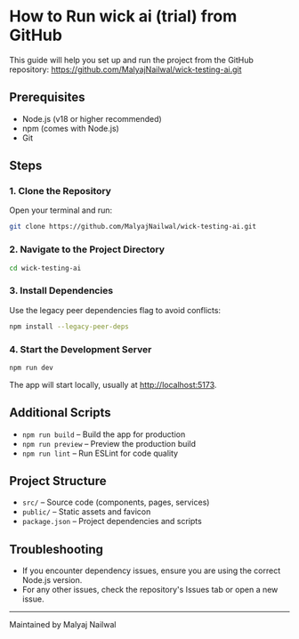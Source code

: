 # How to Run wick ai (trial) from GitHub

This guide will help you set up and run the project from the GitHub repository: https://github.com/MalyajNailwal/wick-testing-ai.git

## Prerequisites
- Node.js (v18 or higher recommended)
- npm (comes with Node.js)
- Git

## Steps

### 1. Clone the Repository
Open your terminal and run:
```bash
git clone https://github.com/MalyajNailwal/wick-testing-ai.git
```

### 2. Navigate to the Project Directory
```bash
cd wick-testing-ai
```

### 3. Install Dependencies
Use the legacy peer dependencies flag to avoid conflicts:
```bash
npm install --legacy-peer-deps
```

### 4. Start the Development Server
```bash
npm run dev
```

The app will start locally, usually at [http://localhost:5173](http://localhost:5173).

## Additional Scripts
- `npm run build` – Build the app for production
- `npm run preview` – Preview the production build
- `npm run lint` – Run ESLint for code quality

## Project Structure
- `src/` – Source code (components, pages, services)
- `public/` – Static assets and favicon
- `package.json` – Project dependencies and scripts

## Troubleshooting
- If you encounter dependency issues, ensure you are using the correct Node.js version.
- For any other issues, check the repository's Issues tab or open a new issue.

---

Maintained by Malyaj Nailwal
